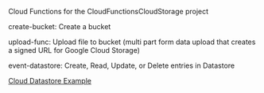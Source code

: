 Cloud Functions for the CloudFunctionsCloudStorage project

create-bucket: Create a bucket

upload-func: Upload file to bucket (multi part form data upload that creates a signed URL for Google Cloud Storage)

event-datastore: Create, Read, Update, or Delete entries in Datastore 

[Cloud Datastore Example](https://github.com/GoogleCloudPlatform/nodejs-docs-samples/tree/master/functions/datastore)
